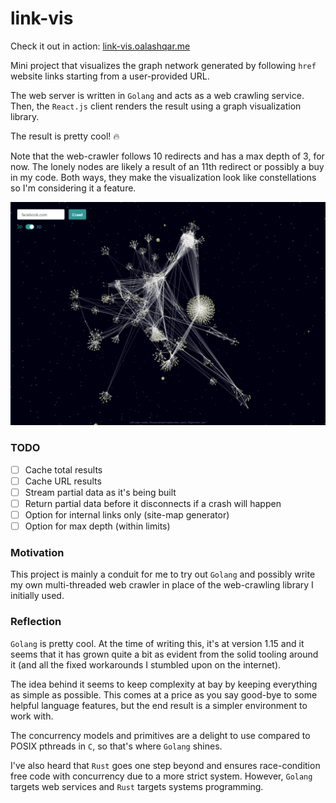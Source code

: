 # link-vis

Check it out in action: [link-vis.oalashqar.me](https://link-vis.oalashqar.me)

Mini project that visualizes the graph network generated by following `href` website links starting from a user-provided URL.

The web server is written in `Golang` and acts as a web crawling service. Then, the `React.js` client renders the result using a graph visualization library.

The result is pretty cool! :fire:

Note that the web-crawler follows 10 redirects and has a max depth of 3, for now.
The lonely nodes are likely a result of an 11th redirect or possibly a buy in my code. Both ways, they make the visualization look like constellations so I'm considering it a feature.

![Visualization for Facebook](./res/vis.png)

### TODO

- [ ] Cache total results
- [ ] Cache URL results
- [ ] Stream partial data as it's being built
- [ ] Return partial data before it disconnects if a crash will happen
- [ ] Option for internal links only (site-map generator)
- [ ] Option for max depth (within limits)

### Motivation

This project is mainly a conduit for me to try out `Golang` and possibly write my own multi-threaded web crawler in place of the web-crawling library I initially used.

### Reflection

`Golang` is pretty cool. At the time of writing this, it's at version 1.15 and it seems that it has grown quite a bit as evident from the solid tooling around it (and all the fixed workarounds I stumbled upon on the internet).

The idea behind it seems to keep complexity at bay by keeping everything as simple as possible. This comes at a price as you say good-bye to some helpful language features, but the end result is a simpler environment to work with.

The concurrency models and primitives are a delight to use compared to POSIX pthreads in `C`, so that's where `Golang` shines.

I've also heard that `Rust` goes one step beyond and ensures race-condition free code with concurrency due to a more strict system. However, `Golang` targets web services and `Rust` targets systems programming.
